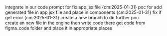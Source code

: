 integrate in our code 
    prompt for fix app.jsx file {cm:2025-01-31}
    poc for add generated file in app.jsx file and place in components {cm:2025-01-31}
        fix if get error {cm:2025-01-31}
    create a new branch to do further poc   
        create an new file in the engine 
            then write code there get code from figma_code folder and place it in appropriate places